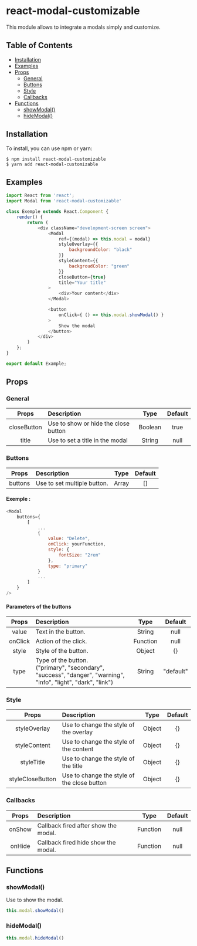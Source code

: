 # react-modal-customizable <!-- omit in toc -->
This module allows to integrate a modals simply and customize.

## Table of Contents <!-- omit in toc -->

- [Installation](#installation)
- [Examples](#examples)
- [Props](#props)
  - [General](#general)
  - [Buttons](#buttons)
  - [Style](#style)
  - [Callbacks](#callbacks)
- [Functions](#functions)
  - [showModal()](#showmodal)
  - [hideModal()](#hidemodal)

## Installation
To install, you can use npm or yarn:
```
$ npm install react-modal-customizable
$ yarn add react-modal-customizable
```

## Examples
``` js
import React from 'react';
import Modal from 'react-modal-customizable'

class Exemple extends React.Component {
    render() {
        return (
            <div className="development-screen screen">
                <Modal
                    ref={(modal) => this.modal = modal}
                    styleOverlay={{
                        backgroundColor: "black"
                    }}
                    styleContent={{
                        backgroudColor: "green"
                    }}
                    closeButton={true}
                    title="Your title"
                >
                    <div>Your content</div>
                </Modal>

                <button
                    onClick={ () => this.modal.showModal() }
                >
                    Show the modal
                </button>
            </div>
        )
    };
}

export default Example;
```

## Props
### General
|    Props    | Description                          |  Type   | Default |
| :---------: | :----------------------------------- | :-----: | :-----: |
| closeButton | Use to show or hide the close button | Boolean |  true   |
|    title    | Use to set a title in the modal      | String  |  null   |

### Buttons
|  Props  | Description                 | Type  | Default |
| :-----: | :-------------------------- | :---: | :-----: |
| buttons | Use to set multiple button. | Array |   []    |

#### Exemple : <!-- omit in toc -->
``` js
<Modal
    buttons={
        [
            ...
            {
                value: "Delete",
                onClick: yourFunction,
                style: {
                    fontSize: "2rem"
                },
                type: "primary" 
            }
            ...
        ]
    }
/>
```
#### Parameters of the buttons <!-- omit in toc -->
|  Props  | Description                                                                                                         |   Type   |  Default  |
| :-----: | :------------------------------------------------------------------------------------------------------------------ | :------: | :-------: |
|  value  | Text in the button.                                                                                                 |  String  |   null    |
| onClick | Action of the click.                                                                                                | Function |   null    |
|  style  | Style of the button.                                                                                                |  Object  |    {}     |
|  type   | Type of the button. <br/> ("primary", "secondary", "success", "danger", "warning", "info", "light", "dark", "link") |  String  | "default" |


### Style
|      Props       | Description                                 |  Type  | Default |
| :--------------: | :------------------------------------------ | :----: | :-----: |
|   styleOverlay   | Use to change the style of the overlay      | Object |   {}    |
|   styleContent   | Use to change the style of the content      | Object |   {}    |
|    styleTitle    | Use to change the style of the title        | Object |   {}    |
| styleCloseButton | Use to change the style of the close button | Object |   {}    |


### Callbacks
|      Props       | Description                                 |  Type  | Default |
| :--------------: | :------------------------------------------ | :----: | :-----: |
|   onShow   | Callback fired after show the modal.      | Function |   null    |   
|   onHide   | Callback fired hide show the modal.      | Function |   null    |   

## Functions
### showModal()
Use to show the modal.
``` js
this.modal.showModal()
```

### hideModal()
``` js
this.modal.hideModal()
```